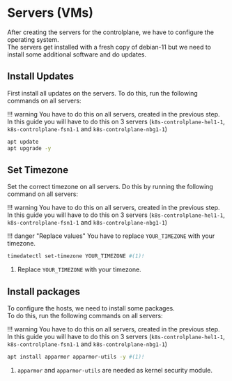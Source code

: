 # Servers (VMs)
After creating the servers for the controlplane, we have to configure the operating system.  
The servers get installed with a fresh copy of debian-11 but we need to install some additional software and do updates. 

## Install Updates
First install all updates on the servers. To do this, run the following commands on all servers:

!!! warning
    You have to do this on all servers, created in the previous step.  
    In this guide you will have to do this on 3 servers (`k8s-controlplane-hel1-1`, `k8s-controlplane-fsn1-1` and `k8s-controlplane-nbg1-1`)

```bash
apt update
apt upgrade -y
```

## Set Timezone
Set the correct timezone on all servers. Do this by running the following command on all servers:

!!! warning
    You have to do this on all servers, created in the previous step.  
    In this guide you will have to do this on 3 servers (`k8s-controlplane-hel1-1`, `k8s-controlplane-fsn1-1` and `k8s-controlplane-nbg1-1`)

!!! danger "Replace values"
    You have to replace `YOUR_TIMEZONE` with your timezone.

```bash
timedatectl set-timezone YOUR_TIMEZONE #(1)!
```

1. Replace `YOUR_TIMEZONE` with your timezone.

## Install packages
To configure the hosts, we need to install some packages.  
To do this, run the following commands on all servers:

!!! warning
    You have to do this on all servers, created in the previous step.  
    In this guide you will have to do this on 3 servers (`k8s-controlplane-hel1-1`, `k8s-controlplane-fsn1-1` and `k8s-controlplane-nbg1-1`)

```bash
apt install apparmor apparmor-utils -y #(1)!
```

1. `apparmor` and `apparmor-utils` are needed as kernel security module.